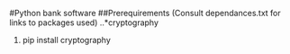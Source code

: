 #Python bank software
##Prerequirements
(Consult dependances.txt for links to packages used)
..*cryptography
  1. pip install cryptography 
